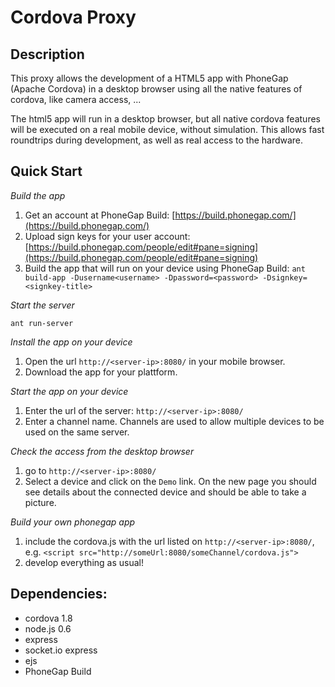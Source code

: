 Cordova Proxy
=====================

Description
-------------
This proxy allows the development of a HTML5 app with PhoneGap (Apache Cordova) in a desktop browser using all the native features of cordova, like camera access, ... 

The html5 app will run in a desktop browser, but all native cordova features will be executed on a real mobile device, without simulation. This allows fast roundtrips during development, as well as real access to the hardware.


Quick Start
-------------

*Build the app*

1. Get an account at PhoneGap Build: [https://build.phonegap.com/](https://build.phonegap.com/)
2. Upload sign keys for your user account: [https://build.phonegap.com/people/edit#pane=signing](https://build.phonegap.com/people/edit#pane=signing)
3. Build the app that will run on your device using PhoneGap Build:
   `ant build-app -Dusername<username> -Dpassword=<password> -Dsignkey=<signkey-title>`

*Start the server*

`ant run-server`

*Install the app on your device*

1. Open the url `http://<server-ip>:8080/` in your mobile browser.
2. Download the app for your plattform.

*Start the app on your device*

1. Enter the url of the server: `http://<server-ip>:8080/`
2. Enter a channel name. Channels are used to allow multiple devices to be used on the same server.

*Check the access from the desktop browser*

1. go to `http://<server-ip>:8080/`
2. Select a device and click on the `Demo` link. On the new page you should see
   details about the connected device and should be able to take a picture.

*Build your own phonegap app*

1. include the cordova.js with the url listed on `http://<server-ip>:8080/`, e.g.
   `<script src="http://someUrl:8080/someChannel/cordova.js">`
2. develop everything as usual! 


Dependencies:
---------------
- cordova 1.8
- node.js 0.6
- express
- socket.io express
- ejs
- PhoneGap Build


